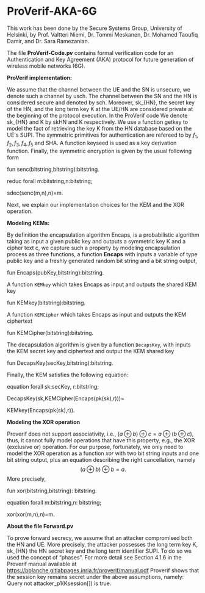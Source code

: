 # ProVerif-AKA-6G

This work has been done by the Secure Systems Group, University of Helsinki, by Prof. Valtteri Niemi, Dr. Tommi Meskanen, Dr. Mohamed Taoufiq Damir, and Dr. Sara Ramezanian. 

The file $\textbf{ProVerif-Code.pv}$ contains formal verification code for an Authentication and Key Agreement (AKA) protocol for future generation of wireless mobile networks (6G). 

$\textbf{ProVerif implementation:}$

We assume that the channel between the UE and the SN is unsecure, we denote such a channel by usch. The channel between the SN and the HN is considered secure and denoted by sch. Moreover, sk_{HN}, the secret key of the HN, and the long term key K at the UE/HN are considered private at the beginning of the protocol execution. In the ProVerif code We denote sk_{HN} and K by skHN and K respectively. We use a function getkey to model the fact of retrieving the key K from the HN database based on the UE's SUPI. The symmetric primitives for authentication are refereed to by $f_1, f_2, f_3, f_4, f_5$ and SHA.
A function keyseed is used as a key derivation function. Finally, the symmetric encryption is given by the usual following form

fun senc(bitstring,bitstring):bitstring.

reduc forall m:bitstring,n:bitstring; 

sdec(senc(m,n),n)=m.
    

Next, we explain our implementation choices for the KEM and the XOR operation.

$\textbf{Modeling KEMs:}$

By definition the encapsulation algorithm Encaps, is a probabilistic algorithm taking as input a given public key and outputs a symmetric key K and a cipher text c, we capture such a property by modeling encapsulation process as three functions, a function $\textbf{Encaps}$ with inputs a variable of type public key and a freshly generated random bit string and a bit string output, 
  

fun Encaps(pubKey,bitstring):bitstring.

A function $\texttt{KEMkey}$ which takes Encaps as input and outputs the shared KEM key

fun KEMkey(bitstring):bitstring.

A function $\texttt{KEMCipher}$ which takes Encaps as input and outputs the KEM ciphertext

fun KEMCipher(bitstring):bitstring. 

The decapsulation algorithm is given by a function $\texttt{DecapsKey}$, with inputs the KEM secret key and ciphertext and output the KEM shared key

fun DecapsKey(secKey,bitstring):bitstring.
   
Finally, the KEM satisfies the following equation:

equation forall sk:secKey, r:bitstring;

DecapsKey(sk,KEMCipher(Encaps(pk(sk),r)))=

KEMkey(Encaps(pk(sk),r)).

$\textbf{Modeling the XOR operation}$

Proverif does not support associativity, i.e., $(a\oplus b)\oplus c= a\oplus (b\oplus c)$, thus, it cannot fully model operations that have this property, e.g., the XOR (exclusive or) operation. For our purpose, fortunately, we only need to model the XOR operation as a function $xor$ with two bit string inputs and one bit string output, plus an equation describing the right cancellation, namely 
$$(a\oplus b)\oplus b= a.$$
More precisely, 

fun xor(bitstring,bitstring): bitstring.

equation forall m:bitstring,n: bitstring;

 xor(xor(m,n),n)=m.
 
$\textbf{About the file Forward.pv}$

To prove forward secrecy, we assume that an attacker compromised both the HN and UE. More precisely, the attacker possesses the long term key K, sk_{HN} the HN secret key and the long term identifier SUPI. To do so we used the concept of “phases”. For more detail see Section 4.1.6 in the Proverif manual available at https://bblanche.gitlabpages.inria.fr/proverif/manual.pdf Proverif shows that the session key remains secret under the above assumptions, namely: Query not attacker_p1(Ksession[]) is true.
